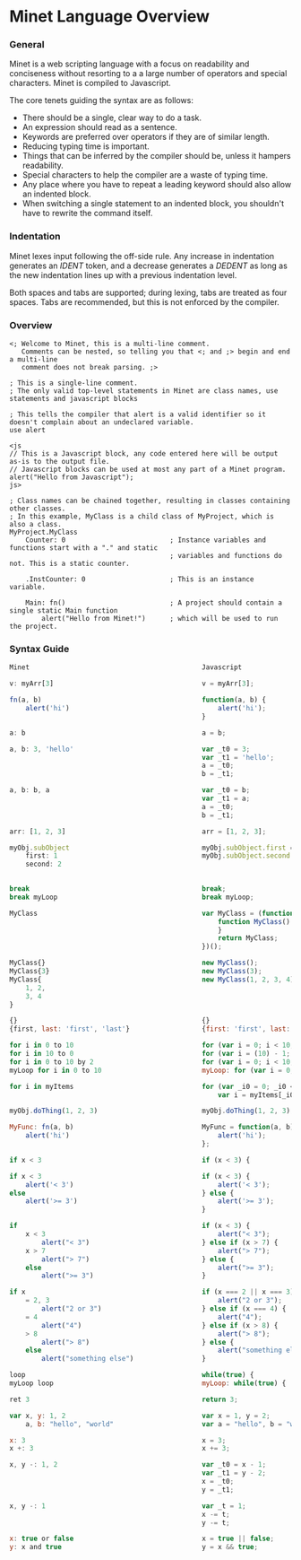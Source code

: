 ﻿# Minet Language Overview
### General
Minet is a web scripting language with a focus on readability and conciseness without resorting to a a large number of operators and special characters. Minet is compiled to Javascript.

The core tenets guiding the syntax are as follows:
* There should be a single, clear way to do a task.
* An expression should read as a sentence.
* Keywords are preferred over operators if they are of similar length.
* Reducing typing time is important.
* Things that can be inferred by the compiler should be, unless it hampers readability.
* Special characters to help the compiler are a waste of typing time.
* Any place where you have to repeat a leading keyword should also allow an indented block.
* When switching a single statement to an indented block, you shouldn't have to rewrite the command itself.

### Indentation
Minet lexes input following the off-side rule. Any increase in indentation generates an *IDENT* token, and a decrease generates a *DEDENT* as long as the new indentation lines up with a previous indentation level.

Both spaces and tabs are supported; during lexing, tabs are treated as four spaces. Tabs are recommended, but this is not enforced by the compiler.

### Overview
```
<; Welcome to Minet, this is a multi-line comment.
   Comments can be nested, so telling you that <; and ;> begin and end a multi-line
   comment does not break parsing. ;>

; This is a single-line comment.
; The only valid top-level statements in Minet are class names, use statements and javascript blocks

; This tells the compiler that alert is a valid identifier so it doesn't complain about an undeclared variable.
use alert

<js
// This is a Javascript block, any code entered here will be output as-is to the output file.
// Javascript blocks can be used at most any part of a Minet program.
alert("Hello from Javascript");
js>

; Class names can be chained together, resulting in classes containing other classes.
; In this example, MyClass is a child class of MyProject, which is also a class.
MyProject.MyClass
    Counter: 0                          ; Instance variables and functions start with a "." and static
                                        ; variables and functions do not. This is a static counter.

    .InstCounter: 0                     ; This is an instance variable.

    Main: fn()                          ; A project should contain a single static Main function
        alert("Hello from Minet!")      ; which will be used to run the project.
```

### Syntax Guide
```javascript
Minet                                           Javascript

v: myArr[3]                                     v = myArr[3];

fn(a, b)                                        function(a, b) {
    alert('hi')                                     alert('hi');
                                                }

a: b                                            a = b;

a, b: 3, 'hello'                                var _t0 = 3;
                                                var _t1 = 'hello';
                                                a = _t0;
                                                b = _t1;

a, b: b, a                                      var _t0 = b;
                                                var _t1 = a;
                                                a = _t0;
                                                b = _t1;

arr: [1, 2, 3]                                  arr = [1, 2, 3];

myObj.subObject                                 myObj.subObject.first = 1;
    first: 1                                    myObj.subObject.second = 2;
    second: 2
    

break                                           break;
break myLoop                                    break myLoop;

MyClass                                         var MyClass = (function () {
                                                    function MyClass() {
                                                    }
                                                    return MyClass;
                                                })();

MyClass{}                                       new MyClass();
MyClass{3}                                      new MyClass(3);
MyClass{                                        new MyClass(1, 2, 3, 4);
    1, 2,
    3, 4
}

{}                                              {}
{first, last: 'first', 'last'}                  {first: 'first', last: 'last'}

for i in 0 to 10                                for (var i = 0; i < 10; i++)
for i in 10 to 0                                for (var i = (10) - 1; i >= 0; i--)
for i in 0 to 10 by 2                           for (var i = 0; i < 10; i += 2) {
myLoop for i in 0 to 10                         myLoop: for (var i = 0; i < 10; i++) {

for i in myItems                                for (var _i0 = 0; _i0 < myItems.length; _i0++) {
                                                    var i = myItems[_i0];

myObj.doThing(1, 2, 3)                          myObj.doThing(1, 2, 3);

MyFunc: fn(a, b)                                MyFunc = function(a, b) {
    alert('hi')                                     alert('hi');
                                                };

if x < 3                                        if (x < 3) {

if x < 3                                        if (x < 3) {
    alert('< 3')                                    alert('< 3');
else                                            } else {
    alert('>= 3')                                   alert('>= 3');
                                                }

if                                              if (x < 3) {
    x < 3                                           alert("< 3");
        alert("< 3")                            } else if (x > 7) {
    x > 7                                           alert("> 7");
        alert("> 7")                            } else {
    else                                            alert(">= 3");
        alert(">= 3")                           }

if x                                            if (x === 2 || x === 3) {
    = 2, 3                                          alert("2 or 3");
        alert("2 or 3")                         } else if (x === 4) {
    = 4                                             alert("4");
        alert("4")                              } else if (x > 8) {
    > 8                                             alert("> 8");
        alert("> 8")                            } else {
    else                                            alert("something else");
        alert("something else")                 }

loop                                            while(true) {
myLoop loop                                     myLoop: while(true) {

ret 3                                           return 3;

var x, y: 1, 2                                  var x = 1, y = 2;
    a, b: "hello", "world"                      var a = "hello", b = "world"

x: 3                                            x = 3;
x +: 3                                          x += 3;

x, y -: 1, 2                                    var _t0 = x - 1;
                                                var _t1 = y - 2;
                                                x = _t0;
                                                y = _t1;

x, y -: 1                                       var _t = 1;
                                                x -= t;
                                                y -= t;

x: true or false                                x = true || false;
y: x and true                                   y = x && true;
```